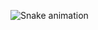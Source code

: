   
![Snake animation](https://github.com/LuigiGF/LuigiGF/blob/output/github-contribution-grid-snake.svg)
